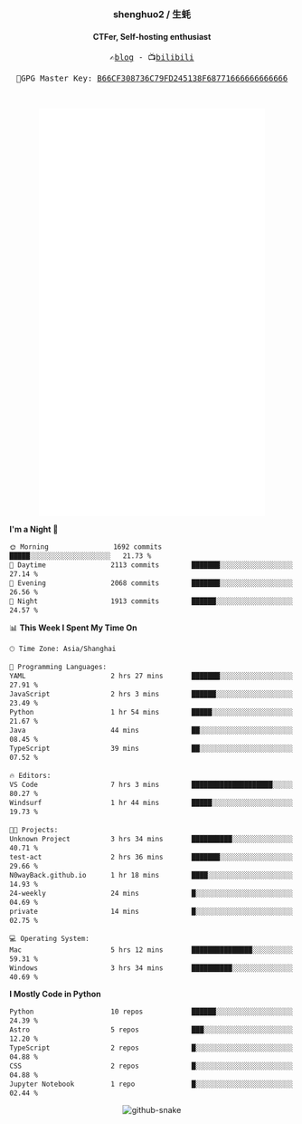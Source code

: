 <h3 align="center"> shenghuo2 / 生蚝 </h3>
<h4 align="center" >CTFer, Self-hosting enthusiast</h3>


<p align="center">
  <samp>
    ✍️<a href="https://blog.shenghuo2.top/">blog</a> -
    📺<a href="https://space.bilibili.com/85894935">bilibili</a>
  </samp>
</p>
<p align="center">
  <samp>
     🔐GPG Master Key: <a align="center" href="https://github.com/shenghuo2.gpg">B66CF308736C79FD245138F68771666666666666</a>
  </samp>
</p>
<br>
<p align="center">
  <a href="https://github.com/shenghuo2">
    <img width="400" align="top" src="https://github.com/shenghuo2/shenghuo2/blob/main/metrics.left.svg" />
  </a>
  <a href="https://github.com/shenghuo2">
    <img width="400" align="top" src="https://github.com/shenghuo2/shenghuo2/blob/main/metrics.right.svg" />
  </a>
</p>


<!--START_SECTION:waka-->
**I'm a Night 🦉** 

```text
🌞 Morning                1692 commits        █████░░░░░░░░░░░░░░░░░░░░   21.73 % 
🌆 Daytime                2113 commits        ███████░░░░░░░░░░░░░░░░░░   27.14 % 
🌃 Evening                2068 commits        ███████░░░░░░░░░░░░░░░░░░   26.56 % 
🌙 Night                  1913 commits        ██████░░░░░░░░░░░░░░░░░░░   24.57 % 
```


📊 **This Week I Spent My Time On** 

```text
🕑︎ Time Zone: Asia/Shanghai

💬 Programming Languages: 
YAML                     2 hrs 27 mins       ███████░░░░░░░░░░░░░░░░░░   27.91 % 
JavaScript               2 hrs 3 mins        ██████░░░░░░░░░░░░░░░░░░░   23.49 % 
Python                   1 hr 54 mins        █████░░░░░░░░░░░░░░░░░░░░   21.67 % 
Java                     44 mins             ██░░░░░░░░░░░░░░░░░░░░░░░   08.45 % 
TypeScript               39 mins             ██░░░░░░░░░░░░░░░░░░░░░░░   07.52 % 

🔥 Editors: 
VS Code                  7 hrs 3 mins        ████████████████████░░░░░   80.27 % 
Windsurf                 1 hr 44 mins        █████░░░░░░░░░░░░░░░░░░░░   19.73 % 

🐱‍💻 Projects: 
Unknown Project          3 hrs 34 mins       ██████████░░░░░░░░░░░░░░░   40.71 % 
test-act                 2 hrs 36 mins       ███████░░░░░░░░░░░░░░░░░░   29.66 % 
N0wayBack.github.io      1 hr 18 mins        ████░░░░░░░░░░░░░░░░░░░░░   14.93 % 
24-weekly                24 mins             █░░░░░░░░░░░░░░░░░░░░░░░░   04.69 % 
private                  14 mins             █░░░░░░░░░░░░░░░░░░░░░░░░   02.75 % 

💻 Operating System: 
Mac                      5 hrs 12 mins       ███████████████░░░░░░░░░░   59.31 % 
Windows                  3 hrs 34 mins       ██████████░░░░░░░░░░░░░░░   40.69 % 
```

**I Mostly Code in Python** 

```text
Python                   10 repos            ██████░░░░░░░░░░░░░░░░░░░   24.39 % 
Astro                    5 repos             ███░░░░░░░░░░░░░░░░░░░░░░   12.20 % 
TypeScript               2 repos             █░░░░░░░░░░░░░░░░░░░░░░░░   04.88 % 
CSS                      2 repos             █░░░░░░░░░░░░░░░░░░░░░░░░   04.88 % 
Jupyter Notebook         1 repo              █░░░░░░░░░░░░░░░░░░░░░░░░   02.44 % 
```




<!--END_SECTION:waka-->


<div align="center">
  <picture>
    <source media="(prefers-color-scheme: dark)" srcset="https://gist.githubusercontent.com/shenghuo2/bfce20b14ab0484cef03bae6e60e0b3a/raw/github-snake-dark.svg" />
    <source media="(prefers-color-scheme: light)" srcset="https://gist.githubusercontent.com/shenghuo2/bfce20b14ab0484cef03bae6e60e0b3a/raw/github-snake.svg" />
    <img alt="github-snake" src="https://gist.githubusercontent.com/shenghuo2/bfce20b14ab0484cef03bae6e60e0b3a/raw/github-snake.svg" />
  </picture>
</div>

<!--
**shenghuo2/shenghuo2** is a ✨ _special_ ✨ repository because its `README.md` (this file) appears on your GitHub profile.

Here are some ideas to get you started:

- 🔭 I’m currently working on ...
- 🌱 I’m currently learning ...
- 👯 I’m looking to collaborate on ...
- 🤔 I’m looking for help with ...
- 💬 Ask me about ...
- 📫 How to reach me: ...
- 😄 Pronouns: ...
- ⚡ Fun fact: ...
-->
